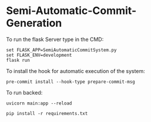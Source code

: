 # Semi-Automatic-Commit-Generation

To run the flask Server type in the CMD:

    set FLASK_APP=SemiAutomaticCommitSystem.py
    set FLASK_ENV=development
    flask run

To install the hook for automatic execution of the system:
    
    pre-commit install --hook-type prepare-commit-msg

To run backed:

    uvicorn main:app --reload

    pip install -r requirements.txt
